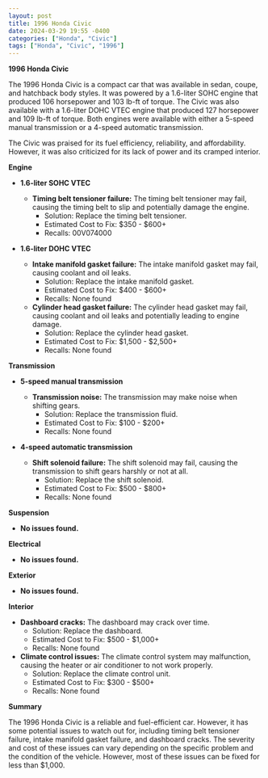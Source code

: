 ```yaml
---
layout: post
title: 1996 Honda Civic
date: 2024-03-29 19:55 -0400
categories: ["Honda", "Civic"]
tags: ["Honda", "Civic", "1996"]
---
```

**1996 Honda Civic**

The 1996 Honda Civic is a compact car that was available in sedan, coupe, and hatchback body styles. It was powered by a 1.6-liter SOHC engine that produced 106 horsepower and 103 lb-ft of torque. The Civic was also available with a 1.6-liter DOHC VTEC engine that produced 127 horsepower and 109 lb-ft of torque. Both engines were available with either a 5-speed manual transmission or a 4-speed automatic transmission.

The Civic was praised for its fuel efficiency, reliability, and affordability. However, it was also criticized for its lack of power and its cramped interior.

**Engine**

* **1.6-liter SOHC VTEC**
    * **Timing belt tensioner failure:** The timing belt tensioner may fail, causing the timing belt to slip and potentially damage the engine.
        * Solution: Replace the timing belt tensioner.
        * Estimated Cost to Fix: $350 - $600+
       * Recalls: 00V074000

* **1.6-liter DOHC VTEC**
    * **Intake manifold gasket failure:** The intake manifold gasket may fail, causing coolant and oil leaks.
        * Solution: Replace the intake manifold gasket.
        * Estimated Cost to Fix: $400 - $600+
        * Recalls: None found
    * **Cylinder head gasket failure:** The cylinder head gasket may fail, causing coolant and oil leaks and potentially leading to engine damage.
        * Solution: Replace the cylinder head gasket.
        * Estimated Cost to Fix: $1,500 - $2,500+
        * Recalls: None found

**Transmission**

* **5-speed manual transmission**
    * **Transmission noise:** The transmission may make noise when shifting gears.
        * Solution: Replace the transmission fluid.
        * Estimated Cost to Fix: $100 - $200+
        * Recalls: None found

* **4-speed automatic transmission**
    * **Shift solenoid failure:** The shift solenoid may fail, causing the transmission to shift gears harshly or not at all.
        * Solution: Replace the shift solenoid.
        * Estimated Cost to Fix: $500 - $800+
        * Recalls: None found

**Suspension**

* **No issues found.**

**Electrical**

* **No issues found.**

**Exterior**

* **No issues found.**

**Interior**

* **Dashboard cracks:** The dashboard may crack over time.
    * Solution: Replace the dashboard.
    * Estimated Cost to Fix: $500 - $1,000+
    * Recalls: None found
* **Climate control issues:** The climate control system may malfunction, causing the heater or air conditioner to not work properly.
    * Solution: Replace the climate control unit.
    * Estimated Cost to Fix: $300 - $500+
    * Recalls: None found

**Summary**

The 1996 Honda Civic is a reliable and fuel-efficient car. However, it has some potential issues to watch out for, including timing belt tensioner failure, intake manifold gasket failure, and dashboard cracks. The severity and cost of these issues can vary depending on the specific problem and the condition of the vehicle. However, most of these issues can be fixed for less than $1,000.
